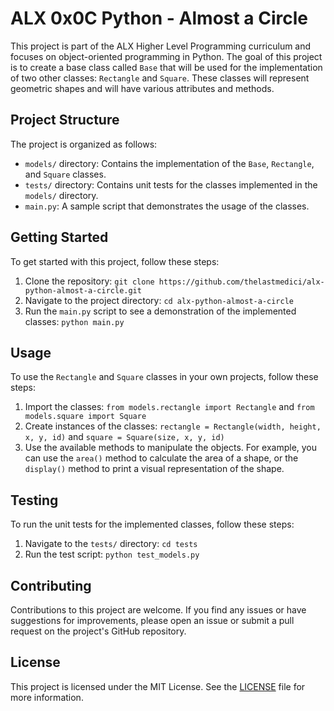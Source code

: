 # ALX 0x0C Python - Almost a Circle

This project is part of the ALX Higher Level Programming curriculum and focuses on object-oriented programming in Python. The goal of this project is to create a base class called `Base` that will be used for the implementation of two other classes: `Rectangle` and `Square`. These classes will represent geometric shapes and will have various attributes and methods.

## Project Structure

The project is organized as follows:

- `models/` directory: Contains the implementation of the `Base`, `Rectangle`, and `Square` classes.
- `tests/` directory: Contains unit tests for the classes implemented in the `models/` directory.
- `main.py`: A sample script that demonstrates the usage of the classes.

## Getting Started

To get started with this project, follow these steps:

1. Clone the repository: `git clone https://github.com/thelastmedici/alx-python-almost-a-circle.git`
2. Navigate to the project directory: `cd alx-python-almost-a-circle`
3. Run the `main.py` script to see a demonstration of the implemented classes: `python main.py`

## Usage

To use the `Rectangle` and `Square` classes in your own projects, follow these steps:

1. Import the classes: `from models.rectangle import Rectangle` and `from models.square import Square`
2. Create instances of the classes: `rectangle = Rectangle(width, height, x, y, id)` and `square = Square(size, x, y, id)`
3. Use the available methods to manipulate the objects. For example, you can use the `area()` method to calculate the area of a shape, or the `display()` method to print a visual representation of the shape.

## Testing

To run the unit tests for the implemented classes, follow these steps:

1. Navigate to the `tests/` directory: `cd tests`
2. Run the test script: `python test_models.py`

## Contributing

Contributions to this project are welcome. If you find any issues or have suggestions for improvements, please open an issue or submit a pull request on the project's GitHub repository.

## License

This project is licensed under the MIT License. See the [LICENSE](./LICENSE) file for more information.
